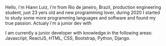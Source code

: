 
Hello, i'm Hiann Luiz, i'm from Rio de janeiro, Brazil, production engineering student, just 23 yers old and new programming lover, during 2020 I started to study some more 
programming languages and software and found my true passion.
Actualy i'm a junior dev with 

I am currently a junior developer with knowledge in the following areas: Javascript, ReactJS, HTML, CSS, Bootstrap, Python, Django.
